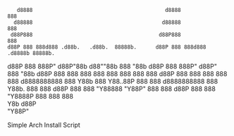        d8888                                          d8888                 888      
      d88888                                         d88888                 888      
     d88P888                                        d88P888                 888      
    d88P 888 888d888 .d88b.   .d88b.  88888b.      d88P 888 888d888 .d8888b 88888b.  
   d88P  888 888P"  d88P"88b d88""88b 888 "88b    d88P  888 888P"  d88P"    888 "88b 
  d88P   888 888    888  888 888  888 888  888   d88P   888 888    888      888  888 
 d8888888888 888    Y88b 888 Y88..88P 888  888  d8888888888 888    Y88b.    888  888 
d88P     888 888     "Y88888  "Y88P"  888  888 d88P     888 888     "Y8888P 888  888 
                         888                                                         
                    Y8b d88P                                                         
                     "Y88P"                                                      

Simple Arch Install Script
